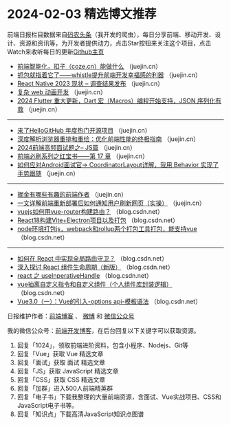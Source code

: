 # 2024-02-03 精选博文推荐

前端日报栏目数据来自[码农头条](http://toutiao.qdkfweb.cn/)（我开发的爬虫），每日分享前端、移动开发、设计、资源和资讯等，为开发者提供动力，点击Star按钮来关注这个项目，点击Watch来收听每日的更新[Github主页](https://github.com/kujian/frontendDaily)
* [前端智能化，扣子（coze.cn）能做什么](https://juejin.cn/post/7330521390510096447) （juejin.cn）
* [抓包就指着它了——whistle提升前端开发幸福感的利器](https://juejin.cn/post/7330151205770412095) （juejin.cn）
* [React Native 2023 现状 &#8211; 调查结果发布](https://juejin.cn/post/7330521390510424127) （juejin.cn）
* [复杂 web 动画开发](https://juejin.cn/post/7330255976506425385) （juejin.cn）
* [2024 Flutter 重大更新，Dart 宏（Macros）编程开始支持，JSON 序列化有救](https://juejin.cn/post/7330528367354282034) （juejin.cn）

***
* [来了HelloGitHub 年度热门开源项目](https://juejin.cn/post/7330472476932636712) （juejin.cn）
* [深度解析浏览器重排和重绘：优化前端性能的终极指南](https://juejin.cn/post/7330503771074854963) （juejin.cn）
* [2024前端高频面试题之&#8211; JS篇](https://juejin.cn/post/7330065707358208010) （juejin.cn）
* [前端必刷系列之红宝书——第 17 章](https://juejin.cn/post/7330077020988751908) （juejin.cn）
* [如何应对Android面试官-&gt; CoordinatorLayout详解，我用 Behavior 实现了手势跟随](https://juejin.cn/post/7330065707357257738) （juejin.cn）

***
* [掘金有哪些有趣的前端作者](https://juejin.cn/post/7330053771786453004) （juejin.cn）
* [一文详解前端重新部署后如何通知用户刷新网页（实操）](https://juejin.cn/post/7330255976506458153) （juejin.cn）
* [vuejs如何用vue-router构建路由？](https://blog.csdn.net/m0_57165777/article/details/135997791) （blog.csdn.net）
* [React18构建Vite+Electron项目以及打包](https://blog.csdn.net/m0_63701303/article/details/135992808) （blog.csdn.net）
* [node环境打包js，webpack和rollup两个打包工具打包，能支持vue](https://blog.csdn.net/u013994400/article/details/135989500) （blog.csdn.net）

***
* [如何在 React 中实现全局路由守卫？](https://blog.csdn.net/chenyajundd/article/details/135914090) （blog.csdn.net）
* [深入探讨 React 组件生命周期（新版）](https://blog.csdn.net/huangjuan0229/article/details/135990931) （blog.csdn.net）
* [react 之 useInperativeHandle](https://blog.csdn.net/weixin_42268006/article/details/135986881) （blog.csdn.net）
* [vue抽离自定义指令和自定义组件（个人组件库封装逻辑）](https://blog.csdn.net/qq_52940025/article/details/135990772) （blog.csdn.net）
* [Vue3.0（一）：Vue的引入-options api-模板语法](https://blog.csdn.net/weixin_55041125/article/details/136002333) （blog.csdn.net）

日报维护作者：[前端博客](https://qdkfweb.cn/) 、 [微博](http://weibo.com/kujian) 和 [微信公众号](https://open.weixin.qq.com/qr/code?username=caibaojian_com)

我的微信公众号：[前端开发博客](https://open.weixin.qq.com/qr/code?username=caibaojian_com)，在后台回复以下关键字可以获取资源。

1. 回复「1024」，领取前端进阶资料，包含小程序、Nodejs、Git等
2. 回复「Vue」获取 Vue 精选文章
3. 回复「面试」获取 面试 精选文章
4. 回复「JS」获取 JavaScript 精选文章
5. 回复「CSS」获取 CSS 精选文章
6. 回复「加群」进入500人前端精英群
7. 回复「电子书」下载我整理的大量前端资源，含面试、Vue实战项目、CSS和JavaScript电子书等。
8. 回复「知识点」下载高清JavaScript知识点图谱